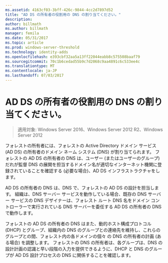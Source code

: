 ```yaml
---
ms.assetid: 4163cf03-3bff-426c-9844-4cc2d7897d52
title: "AD DS の所有者の役割用の DNS の割り当てください。"
description: 
author: billmath
ms.author: billmath
manager: femila
ms.date: 05/31/2017
ms.topic: article
ms.prod: windows-server-threshold
ms.technology: identity-adds
ms.openlocfilehash: e393cbf32aa5a13ff22044eabb8c575508baaf79
ms.sourcegitcommit: 70c1b6cedad55b9c7d2068c9aa4891c6c533ee4c
ms.translationtype: MT
ms.contentlocale: ja-JP
ms.lasthandoff: 07/03/2017
---
```

# <a name="assigning-the-dns-for-ad-ds-owner-role"></a>AD DS の所有者の役割用の DNS の割り当てください。

>適用対象: Windows Server 2016、Windows Server 2012 R2、Windows Server 2012

フォレストの所有者には、フォレストの Active Directory ドメイン サービス (AD DS) の所有者のドメイン ネーム システム (DNS) が割り当てられます。 フォレストの AD DS の所有者の DNS は、ユーザー (またはユーザーのグループ) だれが監督 DNS の展開を担当するドメイン名が適切なインターネット機関に登録されていることを確認する (必要な場合)、AD DS インフラストラクチャをします。  
  
AD DS の所有者の DNS は、DNS で、フォレストの AD DS の設計を担当します。 組織は、DNS サーバー サービスを動作している場合、既存の DNS サーバー サービスの DNS デザイナーは、フォレスト ルート DNS 名をドメイン コントローラーで実行されている DNS サーバーを委任する AD DS の所有者の DNS で動作します。  
  
フォレストの AD DS の所有者の DNS はまた、動的ホスト構成プロトコル (DHCP) とグループ、組織内の DNS のグループとの連絡先を維持し、これらのグループとの間、フォレスト内の各ドメインの個々 の DNS の所有者の計画 (ある場合) を調整します。 フォレストの DNS の所有者は、各グループは、DNS の設計計画の認識と早い段階の入力を提供できるように、DHCP と DNS のグループが AD DS 設計プロセスの DNS に関係することを確認します。  
  


